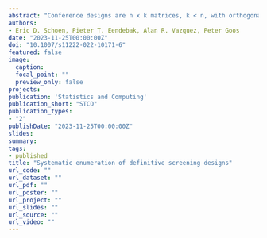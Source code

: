 ```yaml
---
abstract: "Conference designs are n x k matrices, k < n, with orthogonal columns, one zero in each column, at most one zero in each row, and −1 and +1 entries elsewhere. Conference designs with k = n are called conference matrices. Definitive screening designs (DSDs) are constructed by folding over a conference design and adding a row vector of zeros. We propose methodology for the systematic enumeration of conference designs with a specified number of rows and columns, and thereby for the systematic enumeration of the corresponding DSDs. We demonstrate its potential by enumerating all conference designs with up to 24 rows and columns, and thus all DSDs with up to 49 runs. A large fraction of these DSDs cannot be obtained from conference matrices and is therefore new to the literature. We identify DSDs that minimize the correlation among contrast vectors of second-order effects and provide them in supplementary files."
authors:
- Eric D. Schoen, Pieter T. Eendebak, Alan R. Vazquez, Peter Goos
date: "2023-11-25T00:00:00Z"
doi: "10.1007/s11222-022-10171-6"
featured: false
image:
  caption:
  focal_point: ""
  preview_only: false
projects:
publication: 'Statistics and Computing'
publication_short: "STCO"
publication_types:
- "2"
publishDate: "2023-11-25T00:00:00Z"
slides:
summary:
tags:
- published
title: "Systematic enumeration of definitive screening designs"
url_code: ""
url_dataset: ""
url_pdf: ""
url_poster: ""
url_project: ""
url_slides: ""
url_source: ""
url_video: ""
---
```

